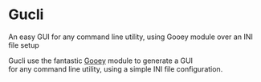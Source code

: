 # Gucli
An easy GUI for any command line utility, using Gooey module over an INI file setup

Gucli use the fantastic [Gooey](https://github.com/chriskiehl/Gooey) module to generate a GUI  
for any command line utility, using a simple INI file configuration.


